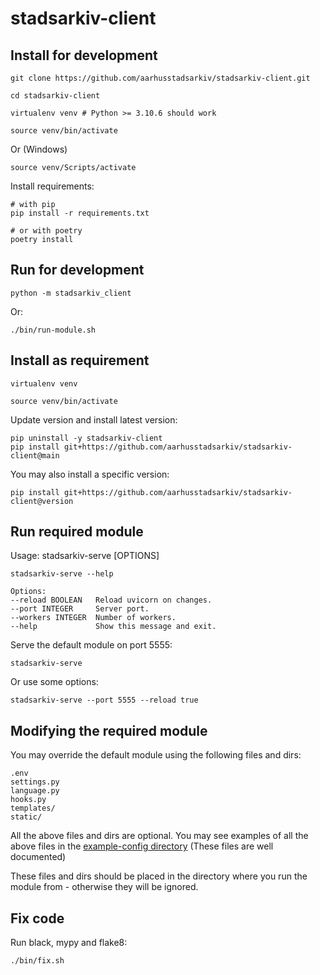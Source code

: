# stadsarkiv-client

## Install for development

    git clone https://github.com/aarhusstadsarkiv/stadsarkiv-client.git

    cd stadsarkiv-client

    virtualenv venv # Python >= 3.10.6 should work   

    source venv/bin/activate

Or (Windows)

    source venv/Scripts/activate

Install requirements:

    # with pip
    pip install -r requirements.txt

    # or with poetry
    poetry install

## Run for development

    python -m stadsarkiv_client

Or: 

    ./bin/run-module.sh

## Install as requirement

    virtualenv venv

    source venv/bin/activate

Update version and install latest version:

    pip uninstall -y stadsarkiv-client
    pip install git+https://github.com/aarhusstadsarkiv/stadsarkiv-client@main

You may also install a specific version:

    pip install git+https://github.com/aarhusstadsarkiv/stadsarkiv-client@version

## Run required module

Usage: stadsarkiv-serve [OPTIONS]

    stadsarkiv-serve --help

    Options:
    --reload BOOLEAN   Reload uvicorn on changes.
    --port INTEGER     Server port.
    --workers INTEGER  Number of workers.
    --help             Show this message and exit.

Serve the default module on port 5555:

    stadsarkiv-serve

Or use some options:

    stadsarkiv-serve --port 5555 --reload true

## Modifying the required module

You may override the default module using the following files and dirs:

    .env
    settings.py
    language.py
    hooks.py
    templates/
    static/

All the above files and dirs are optional. You may see examples of all the above files in the 
[example-config directory](https://github.com/aarhusstadsarkiv/stadsarkiv-client/tree/main/example-config)
(These files are well documented)

These files and dirs should be placed in the directory where you run the module from - otherwise they will be ignored.

## Fix code

Run black, mypy and flake8:

    ./bin/fix.sh
